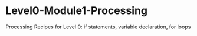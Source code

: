 # Level0-Module1-Processing
Processing Recipes for Level 0: if statements, variable declaration, for loops
